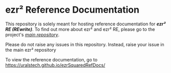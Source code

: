 # ezr² Reference Documentation

This repository is solely meant for hosting reference documentation for ***ezr² RE (REwrite)***.
To find out more about ezr² and ezr² RE, please go to the project's [*main repository*](https://github.com/Uralstech/ezrSquared/tree/ezrSquared-re).

Please do not raise any issues in this repository. Instead, raise your issue in the main ezr² repository

To view the reference documentation, go to <https://uralstech.github.io/ezrSquaredRefDocs/>